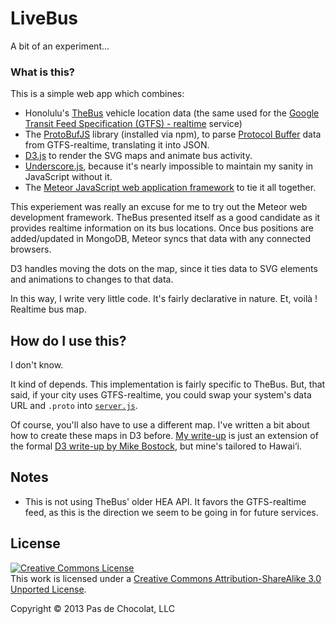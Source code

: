 # LiveBus

A bit of an experiment...

### What is this?

This is a simple web app which combines:

* Honolulu's [TheBus](http://www.thebus.org) vehicle location data (the same used for the [Google Transit Feed Specification (GTFS) - realtime](https://developers.google.com/transit/gtfs-realtime/) service)
* The [ProtoBufJS](https://github.com/dcodeIO/ProtoBuf.js) library (installed via npm), to parse [Protocol Buffer](https://developers.google.com/protocol-buffers/) data from GTFS-realtime, translating it into JSON.
* [D3.js](http://d3js.org) to render the SVG maps and animate bus activity.
* [Underscore.js](http://underscorejs.org), because it's nearly impossible to maintain my sanity in JavaScript without it.
* The [Meteor JavaScript web application framework](http://meteor.com) to tie it all together.

This experiement was really an excuse for me to try out the Meteor web development framework. TheBus presented itself as a good candidate as it provides realtime information on its bus locations. Once bus positions are added/updated in MongoDB, Meteor syncs that data with any connected browsers. 

D3 handles moving the dots on the map, since it ties data to SVG elements and animations to changes to that data.

In this way, I write very little code. It's fairly declarative in nature. Et, voilà ! Realtime bus map.

## How do I use this?

I don't know.

It kind of depends. This implementation is fairly specific to TheBus. But, that said, if your city uses GTFS-realtime, you could swap your system's data URL and `.proto` into [`server.js`](https://github.com/PasDeChocolat/LiveBus/blob/master/server/server.js).

Of course, you'll also have to use a different map. I've written a bit about how to create these maps in D3 before. [My write-up](http://pasdechocolat.com/2013/05/03/mapping-hawaii/) is just an extension of the formal [D3 write-up by Mike Bostock](http://bost.ocks.org/mike/map/), but mine's tailored to Hawai‘i.

## Notes

* This is not using TheBus' older HEA API. It favors the GTFS-realtime feed, as this is the direction we seem to be going in for future services.

## License

<a rel="license" href="http://creativecommons.org/licenses/by-sa/3.0/"><img alt="Creative Commons License" style="border-width:0" src="http://i.creativecommons.org/l/by-sa/3.0/88x31.png" /></a><br />This work is licensed under a <a rel="license" href="http://creativecommons.org/licenses/by-sa/3.0/">Creative Commons Attribution-ShareAlike 3.0 Unported License</a>.

Copyright © 2013 Pas de Chocolat, LLC